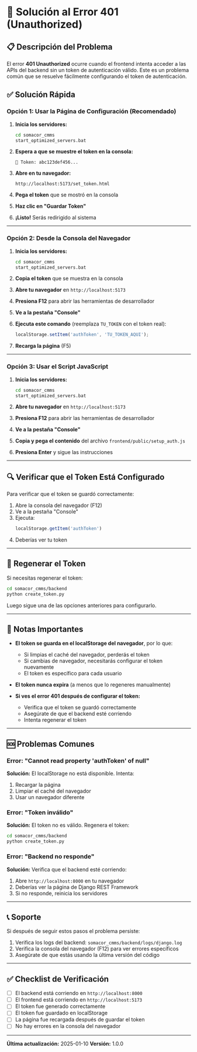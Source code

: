 # 🔧 Solución al Error 401 (Unauthorized)

## 📋 Descripción del Problema

El error **401 Unauthorized** ocurre cuando el frontend intenta acceder a las APIs del backend sin un token de autenticación válido. Este es un problema común que se resuelve fácilmente configurando el token de autenticación.

## ✅ Solución Rápida

### Opción 1: Usar la Página de Configuración (Recomendado)

1. **Inicia los servidores:**
   ```bash
   cd somacor_cmms
   start_optimized_servers.bat
   ```

2. **Espera a que se muestre el token en la consola:**
   ```
   🔑 Token: abc123def456...
   ```

3. **Abre en tu navegador:**
   ```
   http://localhost:5173/set_token.html
   ```

4. **Pega el token** que se mostró en la consola

5. **Haz clic en "Guardar Token"**

6. **¡Listo!** Serás redirigido al sistema

---

### Opción 2: Desde la Consola del Navegador

1. **Inicia los servidores:**
   ```bash
   cd somacor_cmms
   start_optimized_servers.bat
   ```

2. **Copia el token** que se muestra en la consola

3. **Abre tu navegador** en `http://localhost:5173`

4. **Presiona F12** para abrir las herramientas de desarrollador

5. **Ve a la pestaña "Console"**

6. **Ejecuta este comando** (reemplaza `TU_TOKEN` con el token real):
   ```javascript
   localStorage.setItem('authToken', 'TU_TOKEN_AQUI');
   ```

7. **Recarga la página** (F5)

---

### Opción 3: Usar el Script JavaScript

1. **Inicia los servidores:**
   ```bash
   cd somacor_cmms
   start_optimized_servers.bat
   ```

2. **Abre tu navegador** en `http://localhost:5173`

3. **Presiona F12** para abrir las herramientas de desarrollador

4. **Ve a la pestaña "Console"**

5. **Copia y pega el contenido** del archivo `frontend/public/setup_auth.js`

6. **Presiona Enter** y sigue las instrucciones

---

## 🔍 Verificar que el Token Está Configurado

Para verificar que el token se guardó correctamente:

1. Abre la consola del navegador (F12)
2. Ve a la pestaña "Console"
3. Ejecuta:
   ```javascript
   localStorage.getItem('authToken')
   ```
4. Deberías ver tu token

---

## 🔄 Regenerar el Token

Si necesitas regenerar el token:

```bash
cd somacor_cmms/backend
python create_token.py
```

Luego sigue una de las opciones anteriores para configurarlo.

---

## 📝 Notas Importantes

- **El token se guarda en el localStorage del navegador**, por lo que:
  - Si limpias el caché del navegador, perderás el token
  - Si cambias de navegador, necesitarás configurar el token nuevamente
  - El token es específico para cada usuario

- **El token nunca expira** (a menos que lo regeneres manualmente)

- **Si ves el error 401 después de configurar el token:**
  - Verifica que el token se guardó correctamente
  - Asegúrate de que el backend esté corriendo
  - Intenta regenerar el token

---

## 🆘 Problemas Comunes

### Error: "Cannot read property 'authToken' of null"
**Solución:** El localStorage no está disponible. Intenta:
1. Recargar la página
2. Limpiar el caché del navegador
3. Usar un navegador diferente

### Error: "Token inválido"
**Solución:** El token no es válido. Regenera el token:
```bash
cd somacor_cmms/backend
python create_token.py
```

### Error: "Backend no responde"
**Solución:** Verifica que el backend esté corriendo:
1. Abre `http://localhost:8000` en tu navegador
2. Deberías ver la página de Django REST Framework
3. Si no responde, reinicia los servidores

---

## 📞 Soporte

Si después de seguir estos pasos el problema persiste:

1. Verifica los logs del backend: `somacor_cmms/backend/logs/django.log`
2. Verifica la consola del navegador (F12) para ver errores específicos
3. Asegúrate de que estás usando la última versión del código

---

## ✅ Checklist de Verificación

- [ ] El backend está corriendo en `http://localhost:8000`
- [ ] El frontend está corriendo en `http://localhost:5173`
- [ ] El token fue generado correctamente
- [ ] El token fue guardado en localStorage
- [ ] La página fue recargada después de guardar el token
- [ ] No hay errores en la consola del navegador

---

**Última actualización:** 2025-01-10
**Versión:** 1.0.0

